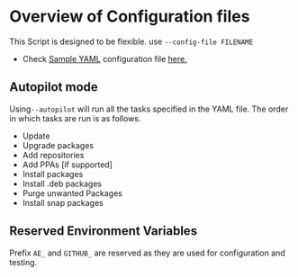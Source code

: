 # Overview of Configuration files

This Script is designed to be flexible. use `--config-file FILENAME`

- Check [Sample YAML](/yaml) configuration file [here.](/yaml)

## Autopilot mode

Using`--autopilot` will run all the tasks specified in the YAML file. The order in which tasks are run is as follows.

- Update
- Upgrade packages
- Add repositories
- Add PPAs [if supported]
- Install packages
- Install .deb packages
- Purge unwanted Packages
- Install snap packages

## Reserved Environment Variables

Prefix `AE_` and `GITHUB_` are reserved as they are used for configuration and testing.
